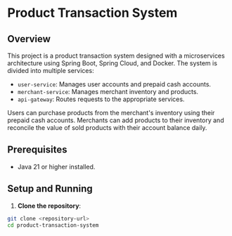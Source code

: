 # Product Transaction System

## Overview

This project is a product transaction system designed with a microservices architecture using Spring Boot, Spring Cloud, and Docker. The system is divided into multiple services:
- `user-service`: Manages user accounts and prepaid cash accounts.
- `merchant-service`: Manages merchant inventory and products.
- `api-gateway`: Routes requests to the appropriate services.

Users can purchase products from the merchant's inventory using their prepaid cash accounts. Merchants can add products to their inventory and reconcile the value of sold products with their account balance daily.

## Prerequisites

- Java 21 or higher installed.

## Setup and Running

1. **Clone the repository**:

```bash
git clone <repository-url>
cd product-transaction-system
